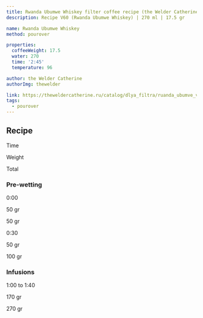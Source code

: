 ```yaml
---
title: Rwanda Ubumwe Whiskey filter coffee recipe (the Welder Catherine)
description: Recipe V60 (Rwanda Ubumwe Whiskey) | 270 ml | 17.5 gr

name: Rwanda Ubumwe Whiskey
method: pourover

properties:
  coffeeWeight: 17.5
  water: 270
  time: '2:45'
  temperature: 96

author: the Welder Catherine
authorImg: thewelder

link: https://theweldercatherine.ru/catalog/dlya_filtra/ruanda_ubumve_viski/
tags:
  - pourover
---
```


## Recipe


<div class="time-line">

Time

Weight

Total

</div>

### Pre-wetting

<div class="time-line">

0:00

50 gr

50 gr

</div>

<div class="time-line">

0:30

50 gr

100 gr

</div>


### Infusions

<div class="time-line">

1:00 to 1:40

170 gr

270 gr

</div>
<br/>
